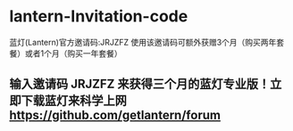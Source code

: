 # lantern-Invitation-code
蓝灯(Lantern)官方邀请码:JRJZFZ 使用该邀请码可额外获赠3个月（购买两年套餐）或者1个月（购买一年套餐）

## 输入邀请码 JRJZFZ 来获得三个月的蓝灯专业版！立即下载蓝灯来科学上网 https://github.com/getlantern/forum
